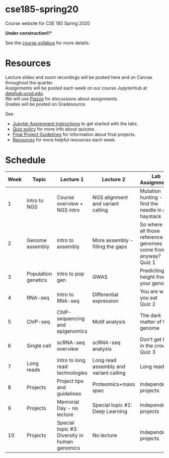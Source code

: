 # cse185-spring20
Course website for CSE 185 Spring 2020

**Under construction!!***

See the [course syllabus](https://github.com/gymreklab/cse185-spring20/blob/master/cse185-spring20-syllabus.md) for more details.<br>

# Resources
Lecture slides and zoom recordings will be posted here and on Canvas throughout the quarter. 
<br>
Assignments will be posted each week on our course JupyterHub at [datahub.ucsd.edu](datahub.ucsd.edu).
<br>
We will use [Piazza](https://piazza.com/ucsd/spring2020/cse185/home) for discussions about assignments.
<br>
Grades will be posted on Gradesource.

See
* [Jupyter Assignment Instructions](https://github.com/gymreklab/cse185-spring20/blob/master/jupyter_assignment_instructions.md) to get started with the labs.
* [Quiz policy](https://github.com/gymreklab/cse185-spring20/blob/master/quiz_policy.md) for more info about quizzes.
* [Final Project Guidelines](https://github.com/gymreklab/cse185-spring20/blob/master/project_guidelines.md) for information about final projects. 
* [Resources](https://github.com/gymreklab/cse185-spring20/blob/master/resources.md) for more helpful resources each week.

# Schedule

| Week | Topic | Lecture 1 | Lecture 2 | Lab Assignments |
|------|-------|-----------|-------|-----------|
| 1 | Intro to NGS | Course overview + NGS intro | NGS alignment and variant calling | Mutation hunting - find the needle in a haystack | 
|  2 | Genome assembly | Intro to assembly | More assembly - filling the gaps | So where do all those reference genomes come from, anyway? <br>Quiz 1 |
|  3 | Population genetics | Intro to pop gen | GWAS | Predicting height from your genome |
|  4 | RNA-seq | Intro to RNA-seq | Differential expression |  You are what you eat <br>Quiz 2  |
|  5 | ChIP-seq | ChIP-sequencing and epigenomics| Motif analysis |  The dark matter of the genome |
|  6 | Single cell | scRNA-seq overview | scRNA-seq analysis | Don’t get lost in the crowd <br>Quiz 3  |
|  7 | Long reads | Intro to long read technologies | Long read assembly and variant calling |  Long reads |
|  8 | Projects | Project tips and guidelines | Proteomics+mass spec  | Independent projects |
|  9 | Projects | Memorial Day - no lecture | Special topic #1: Deep Learning | Independent projects |
|  10 | Projects | Special topic #3: Diversity in human genomics | No lecture | Independent projects |
